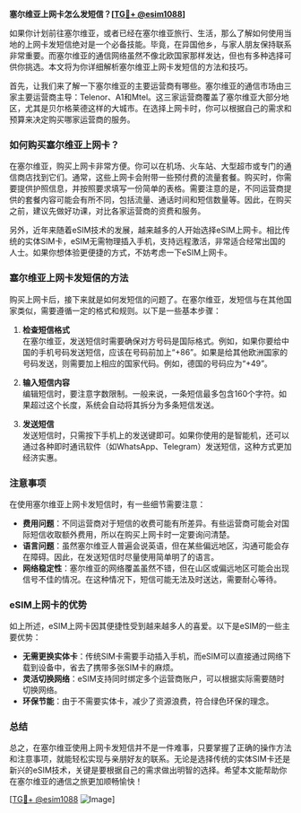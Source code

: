 **塞尔维亚上网卡怎么发短信？[[TG💪+ @esim1088](https://t.me/s/esim1088)]**

如果你计划前往塞尔维亚，或者已经在塞尔维亚旅行、生活，那么了解如何使用当地的上网卡发短信绝对是一个必备技能。毕竟，在异国他乡，与家人朋友保持联系非常重要。而塞尔维亚的通信网络虽然不像北欧国家那样发达，但也有多种选择可供你挑选。本文将为你详细解析塞尔维亚上网卡发短信的方法和技巧。

首先，让我们来了解一下塞尔维亚的主要运营商有哪些。塞尔维亚的通信市场由三家主要运营商主导：Telenor、A1和Mtel。这三家运营商覆盖了塞尔维亚大部分地区，尤其是贝尔格莱德这样的大城市。在选择上网卡时，你可以根据自己的需求和预算来决定购买哪家运营商的服务。

### 如何购买塞尔维亚上网卡？

在塞尔维亚，购买上网卡非常方便。你可以在机场、火车站、大型超市或专门的通信商店找到它们。通常，这些上网卡会附带一些预付费的流量套餐。购买时，你需要提供护照信息，并按照要求填写一份简单的表格。需要注意的是，不同运营商提供的套餐内容可能会有所不同，包括流量、通话时间和短信数量等。因此，在购买之前，建议先做好功课，对比各家运营商的资费和服务。

另外，近年来随着eSIM技术的发展，越来越多的人开始选择eSIM上网卡。相比传统的实体SIM卡，eSIM无需物理插入手机，支持远程激活，非常适合经常出国的人士。如果你想体验更便捷的方式，不妨考虑一下eSIM上网卡。

### 塞尔维亚上网卡发短信的方法

购买上网卡后，接下来就是如何发短信的问题了。在塞尔维亚，发短信与在其他国家类似，需要遵循一定的格式和规则。以下是一些基本步骤：

1. **检查短信格式**  
   在塞尔维亚，发送短信时需要确保对方号码是国际格式。例如，如果你要给中国的手机号码发送短信，应该在号码前加上“+86”。如果是给其他欧洲国家的号码发送，则需要加上相应的国家代码。例如，德国的号码应为“+49”。

2. **输入短信内容**  
   编辑短信时，要注意字数限制。一般来说，一条短信最多包含160个字符。如果超过这个长度，系统会自动将其拆分为多条短信发送。

3. **发送短信**  
   发送短信时，只需按下手机上的发送键即可。如果你使用的是智能机，还可以通过各种即时通讯软件（如WhatsApp、Telegram）发送短信，这种方式更加经济实惠。

### 注意事项

在使用塞尔维亚上网卡发短信时，有一些细节需要注意：

- **费用问题**：不同运营商对于短信的收费可能有所差异。有些运营商可能会对国际短信收取额外费用，所以在购买上网卡时一定要询问清楚。
- **语言问题**：虽然塞尔维亚人普遍会说英语，但在某些偏远地区，沟通可能会存在障碍。因此，在发送短信时尽量使用简单明了的语言。
- **网络稳定性**：塞尔维亚的网络覆盖虽然不错，但在山区或偏远地区可能会出现信号不佳的情况。在这种情况下，短信可能无法及时送达，需要耐心等待。

### eSIM上网卡的优势

如上所述，eSIM上网卡因其便捷性受到越来越多人的喜爱。以下是eSIM的一些主要优势：

- **无需更换实体卡**：传统SIM卡需要手动插入手机，而eSIM可以直接通过网络下载到设备中，省去了携带多张SIM卡的麻烦。
- **灵活切换网络**：eSIM支持同时绑定多个运营商账户，可以根据实际需要随时切换网络。
- **环保节能**：由于不需要实体卡，减少了资源浪费，符合绿色环保的理念。

### 总结

总之，在塞尔维亚使用上网卡发短信并不是一件难事，只要掌握了正确的操作方法和注意事项，就能轻松实现与亲朋好友的联系。无论是选择传统的实体SIM卡还是新兴的eSIM技术，关键是要根据自己的需求做出明智的选择。希望本文能帮助你在塞尔维亚的通信之旅更加顺畅愉快！

[[TG💪+ @esim1088](https://t.me/s/esim1088) ![Image](https://i.postimg.cc/4NQfJmqS/Snipaste-2025-05-13-00-14-12.png)]